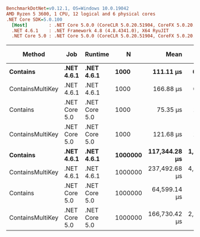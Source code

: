 ``` ini

BenchmarkDotNet=v0.12.1, OS=Windows 10.0.19042
AMD Ryzen 5 3600, 1 CPU, 12 logical and 6 physical cores
.NET Core SDK=5.0.100
  [Host]        : .NET Core 5.0.0 (CoreCLR 5.0.20.51904, CoreFX 5.0.20.51904), X64 RyuJIT
  .NET 4.6.1    : .NET Framework 4.8 (4.8.4341.0), X64 RyuJIT
  .NET Core 5.0 : .NET Core 5.0.0 (CoreCLR 5.0.20.51904, CoreFX 5.0.20.51904), X64 RyuJIT


```
|           Method |           Job |       Runtime |       N |          Mean |        Error |        StdDev |        Median |      Gen 0 | Gen 1 | Gen 2 |    Allocated |
|----------------- |-------------- |-------------- |-------- |--------------:|-------------:|--------------:|--------------:|-----------:|------:|------:|-------------:|
|         **Contains** |    **.NET 4.6.1** |    **.NET 4.6.1** |    **1000** |     **111.11 μs** |     **0.670 μs** |      **0.627 μs** |     **111.31 μs** |    **43.4570** |     **-** |     **-** |     **70.52 KB** |
| ContainsMultiKey |    .NET 4.6.1 |    .NET 4.6.1 |    1000 |     166.88 μs |     0.452 μs |      0.378 μs |     166.97 μs |    62.7441 |     - |     - |    101.86 KB |
|         Contains | .NET Core 5.0 | .NET Core 5.0 |    1000 |      75.35 μs |     1.429 μs |      1.337 μs |      75.14 μs |     8.4229 |     - |     - |     69.22 KB |
| ContainsMultiKey | .NET Core 5.0 | .NET Core 5.0 |    1000 |     121.68 μs |     1.276 μs |      1.194 μs |     121.60 μs |    12.2070 |     - |     - |    100.47 KB |
|         **Contains** |    **.NET 4.6.1** |    **.NET 4.6.1** | **1000000** | **117,344.28 μs** | **1,151.974 μs** |  **1,077.557 μs** | **117,483.32 μs** | **53000.0000** |     **-** |     **-** |  **86107.12 KB** |
| ContainsMultiKey |    .NET 4.6.1 |    .NET 4.6.1 | 1000000 | 237,492.68 μs | 4,715.086 μs | 10,642.734 μs | 233,305.17 μs | 72333.3333 |     - |     - | 117457.24 KB |
|         Contains | .NET Core 5.0 | .NET Core 5.0 | 1000000 |  64,599.14 μs |   390.181 μs |    325.819 μs |  64,529.81 μs |  9375.0000 |     - |     - |  77342.66 KB |
| ContainsMultiKey | .NET Core 5.0 | .NET Core 5.0 | 1000000 | 166,730.42 μs | 2,293.480 μs |  2,145.323 μs | 165,982.23 μs | 13000.0000 |     - |     - | 108596.59 KB |
